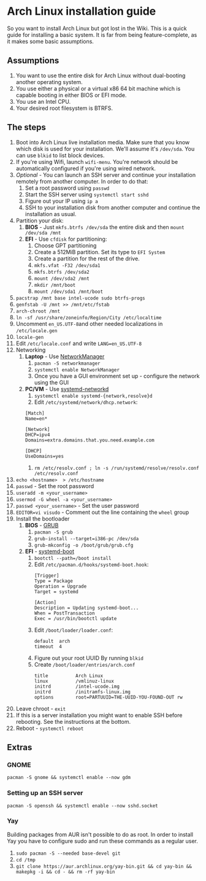 # Arch Linux installation guide

So you want to install Arch Linux but got lost in the Wiki. This is a quick guide for installing a
basic system. It is far from being feature-complete, as it makes some basic assumptions.

## Assumptions
1. You want to use the entire disk for Arch Linux without dual-booting another operating system.
1. You use either a physical or a virtual x86 64 bit machine which is capable booting in either BIOS or EFI mode.
1. You use an Intel CPU.
1. Your desired root filesystem is BTRFS.

## The steps

1. Boot into Arch Linux live installation media. Make sure that you know which disk is used for your
   installation. We'll assume it's `/dev/sda`.  You can use `blkid` to list block devices.
1. If you're using Wifi, launch `wifi-menu`. You're network should be automatically configured if
   you're using wired network.
1. *Optional* - You can launch an SSH server and continue your installation remotely from another
computer. In order to do that:
    1. Set a root password using `passwd`
    1. Start the SSH server using `systemctl start sshd`
    1. Figure out your IP using `ip a`
    1. SSH to your installation disk from another computer and continue the installation as usual.
1. Partition your disk:
   1. **BIOS** - Just `mkfs.btrfs /dev/sda` the entire disk and then `mount /dev/sda /mnt`
   1. **EFI** - Use `cfdisk` for partitioning:
      1. Choose GPT partitioning
      1. Create a 512MiB partition. Set its type to `EFI System`
      1. Create a partition for the rest of the drive.
      1. `mkfs.vfat -F32 /dev/sda1`
      1. `mkfs.btrfs /dev/sda2`
      1. `mount /dev/sda2 /mnt`
      1. `mkdir /mnt/boot`
      1. `mount /dev/sda1 /mnt/boot`
1. `pacstrap /mnt base intel-ucode sudo btrfs-progs`
1. `genfstab -U /mnt >> /mnt/etc/fstab`
1. `arch-chroot /mnt`
1. `ln -sf /usr/share/zoneinfo/Region/City /etc/localtime`
1. Uncomment `en_US.UTF-8`and other needed localizations in `/etc/locale.gen`
1. `locale-gen`
1. Edit `/etc/locale.conf` and write `LANG=en_US.UTF-8`
1. Networking
   1. **Laptop** - Use [NetworkManager](https://wiki.archlinux.org/index.php/NetworkManager)
      1. `pacman -S networkmanager`
      1. `systemctl enable NetworkManager`
      1. Once you have a GUI environment set up - configure the network using the GUI
   1. **PC/VM** - Use [systemd-networkd](https://wiki.archlinux.org/index.php/Systemd-networkd)
      1. `systemctl enable systemd-{network,resolve}d`
      1. Edit `/etc/systemd/network/dhcp.network`:
      ```
      [Match]
      Name=en*

      [Network]
      DHCP=ipv4
      Domains=extra.domains.that.you.need.example.com

      [DHCP]
      UseDomains=yes
      ```
      1. `rm /etc/resolv.conf ; ln -s /run/systemd/resolve/resolv.conf /etc/resolv.conf`
1. `echo <hostname>  > /etc/hostname`
1. `passwd` - Set the root password
1. `useradd -m <your_username>`
1. `usermod -G wheel -a <your_username>`
1. `passwd <your_username>` - Set the user password
1. `EDITOR=vi visudo` - Comment out the line containing the `wheel` group
1. Install the bootloader
    1. **BIOS** - [GRUB](https://wiki.archlinux.org/index.php/GRUB)
       1. `pacman -S grub`
       1. `grub-install --target=i386-pc /dev/sda`
       1. `grub-mkconfig -o /boot/grub/grub.cfg`
    1. **EFI** - [systemd-boot](https://wiki.archlinux.org/index.php/Systemd-boot)
       1. `bootctl --path=/boot install`
       1. Edit `/etc/pacman.d/hooks/systemd-boot.hook`:
          ```
          [Trigger]
          Type = Package
          Operation = Upgrade
          Target = systemd

          [Action]
          Description = Updating systemd-boot...
          When = PostTransaction
          Exec = /usr/bin/bootctl update
          ```
       1. Edit `/boot/loader/loader.conf`:
          ```
          default  arch
          timeout  4
          ```
       1. Figure out your root UUID By running `blkid`
       1. Create `/boot/loader/entries/arch.conf`
          ```
          title          Arch Linux
          linux          /vmlinuz-linux
          initrd         /intel-ucode.img
          initrd         /initramfs-linux.img
          options        root=PARTUUID=THE-UUID-YOU-FOUND-OUT rw
          ```
1. Leave chroot - `exit`
1. If this is a server installation you might want to enable SSH before rebooting. See the
   instructions at the bottom.
1. Reboot - `systemctl reboot`

## Extras
### GNOME
`pacman -S gnome && systemctl enable --now gdm`

### Setting up an SSH server
`pacman -S openssh && systemctl enable --now sshd.socket`

### Yay
Building packages from AUR isn't possible to do as root. In order to install Yay you have to
configure sudo and run these commands as a regular user.

1. `sudo pacman -S --needed base-devel git`
1. `cd /tmp`
1. `git clone https://aur.archlinux.org/yay-bin.git && cd yay-bin && makepkg -i && cd - && rm -rf yay-bin`
